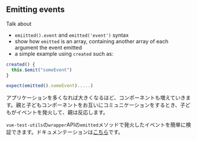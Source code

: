 ## Emitting events

Talk about

- `emiitted().event` and `emitted('event')` syntax
- show how `emitted` is an array, containing another array of each argument the event emitted
- a simple example using `created` such as:

```js
created() {
  this.$emit("someEvent")
}

expect(emitted().someEvent).....)
```

アプリケーションを多くなれば大きくなるほど、コンポーネントも増えていきます。親と子どもコンポーネントをお互いにコミュニケーションをするとき、子どもがイベントを発火して、親は反応します。

`vue-test-utils`の`wrapper`APIの`emitted`メソッドで発火したイベントを簡単に検証できます。ドキュメンテーションは[こちら](https://vue-test-utils.vuejs.org/ja/api/wrapper/emitted.html)です。
